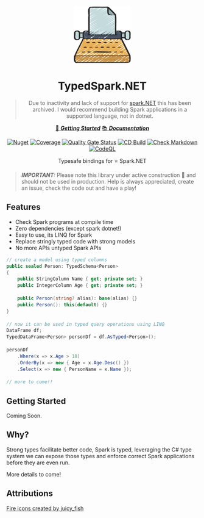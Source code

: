 ﻿<!-- markdownlint-disable MD033 MD041 -->
<div align="center">

<img src="typewriter-icon.png" alt="TypedSpark.NET" width="150px"/>

# TypedSpark.NET

> Due to inactivity and lack of support for [spark.NET](https://github.com/dotnet/spark)
> this has been archived.
> I would recommend building Spark applications in a supported language, not
> in dotnet.

[:running: **_Getting Started_**](https://bmazzarol.github.io/TypedSpark.NET/articles/getting-started.html)
[:books: **_Documentation_**](https://bmazzarol.github.io/TypedSpark.NET)

[![Nuget](https://img.shields.io/nuget/v/TypedSpark.NET)](https://www.nuget.org/packages/TypedSpark.NET/)
[![Coverage](https://sonarcloud.io/api/project_badges/measure?project=bmazzarol_TypedSpark.NET&metric=coverage)](https://sonarcloud.io/summary/new_code?id=bmazzarol_TypedSpark.NET)
[![Quality Gate Status](https://sonarcloud.io/api/project_badges/measure?project=bmazzarol_TypedSpark.NET&metric=alert_status)](https://sonarcloud.io/summary/new_code?id=bmazzarol_TypedSpark.NET)
[![CD Build](https://github.com/bmazzarol/TypedSpark.NET/actions/workflows/cd-build.yml/badge.svg)](https://github.com/bmazzarol/TypedSpark.NET/actions/workflows/cd-build.yml)
[![Check Markdown](https://github.com/bmazzarol/TypedSpark.NET/actions/workflows/check-markdown.yml/badge.svg)](https://github.com/bmazzarol/TypedSpark.NET/actions/workflows/check-markdown.yml)
[![CodeQL](https://github.com/bmazzarol/TypedSpark.NET/actions/workflows/codeql.yml/badge.svg)](https://github.com/bmazzarol/TypedSpark.NET/actions/workflows/codeql.yml)

Typesafe bindings for :star: Spark.NET

</div>

> **_IMPORTANT:_** Please note this library under active construction
> :construction_worker: and should not be used in production. Help is always
> appreciated, create an issue, check the code out and have a play!

## Features

* Check Spark programs at compile time
* Zero dependencies (except spark dotnet!)
* Easy to use, its LINQ for Spark
* Replace stringly typed code with strong models
* No more APIs untyped Spark APIs

```c#
// create a model using typed columns
public sealed Person: TypedSchema<Person>
{
    public StringColumn Name { get; private set; }
    public IntegerColumn Age { get; private set; }
    
    public Person(string? alias): base(alias) {}
    public Person(): this(default) {}
}

// now it can be used in typed query operations using LINQ
DataFrame df;
TypedDataFrame<Person> personDf = df.AsTyped<Person>();

personDf
    .Where(x => x.Age > 18)
    .OrderBy(x => new { Age = x.Age.Desc() })
    .Select(x => new { PersonName = x.Name });

// more to come!!
```

## Getting Started

Coming Soon.

## Why?

Strong types facilitate better code, Spark is typed, leveraging the C# type
system we can expose those types and enforce correct Spark applications before
they are even run.

More details to come!

## Attributions

[Fire icons created by juicy_fish](https://www.flaticon.com/free-icons/fire)
